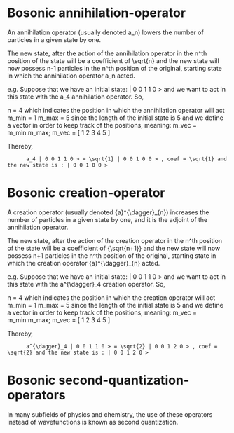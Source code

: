 # Bosonic annihilation-operator
An annihilation operator (usually denoted a_n) lowers the number of particles in a given state by one.

The new state, after the action of the annihilation operator in the n^th position of the state will be a coefficient of \sqrt{n} and the new state will now possess n-1 particles in the n^th position of the original, starting state in which the annihilation operator a_n acted.

e.g. Suppose that we have an initial state: | 0 0 1 1 0 > and we want to act in this state with the a_4 annihilation operator.
So, 

n = 4     which indicates the position in which the annihilation operator will act
m_min = 1
m_max = 5 since the length of the initial state is 5 and we define a vector in order to keep track of the positions, meaning:
          m_vec = m_min:m_max; m_vec = [ 1 2 3 4 5 ]
                            
Thereby, 

          a_4 | 0 0 1 1 0 > = \sqrt{1} | 0 0 1 0 0 > , coef = \sqrt{1} and the new state is : | 0 0 1 0 0 >

# Bosonic creation-operator
A creation operator (usually denoted {a}^{\dagger}_{n}) increases the number of particles in a given state by one, and it is the adjoint of the annihilation operator. 

The new state, after the action of the creation operator in the n^th position of the state will be a coefficient of {\sqrt{n+1}} and the new state will now possess n+1 particles in the n^th position of the original, starting state in which the creation operator {a}^{\dagger}_{n} acted.

e.g. Suppose that we have an initial state: | 0 0 1 1 0 > and we want to act in this state with the a^{\dagger}_4 creation operator.
So, 

n = 4     which indicates the position in which the creation operator will act
m_min = 1
m_max = 5 since the length of the initial state is 5 and we define a vector in order to keep track of the positions, meaning:
          m_vec = m_min:m_max; m_vec = [ 1 2 3 4 5 ]
                            
Thereby, 

          a^{\dagger}_4 | 0 0 1 1 0 > = \sqrt{2} | 0 0 1 2 0 > , coef = \sqrt{2} and the new state is : | 0 0 1 2 0 >

# Bosonic second-quantization-operators
In many subfields of physics and chemistry, the use of these operators instead of wavefunctions is known as second quantization.
